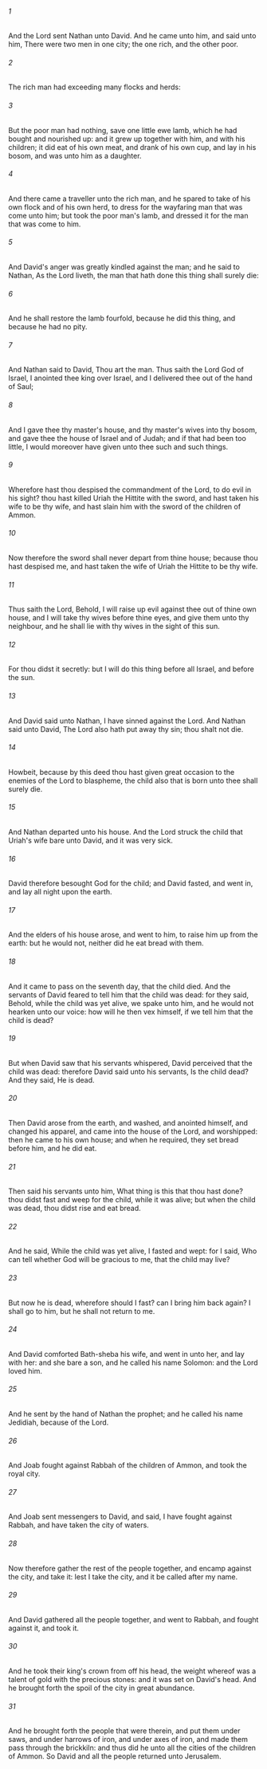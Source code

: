 ###### 1
And the Lord sent Nathan unto David. And he came unto him, and said unto him, There were two men in one city; the one rich, and the other poor.

###### 2
The rich man had exceeding many flocks and herds:

###### 3
But the poor man had nothing, save one little ewe lamb, which he had bought and nourished up: and it grew up together with him, and with his children; it did eat of his own meat, and drank of his own cup, and lay in his bosom, and was unto him as a daughter.

###### 4
And there came a traveller unto the rich man, and he spared to take of his own flock and of his own herd, to dress for the wayfaring man that was come unto him; but took the poor man's lamb, and dressed it for the man that was come to him.

###### 5
And David's anger was greatly kindled against the man; and he said to Nathan, As the Lord liveth, the man that hath done this thing shall surely die:

###### 6
And he shall restore the lamb fourfold, because he did this thing, and because he had no pity.

###### 7
And Nathan said to David, Thou art the man. Thus saith the Lord God of Israel, I anointed thee king over Israel, and I delivered thee out of the hand of Saul;

###### 8
And I gave thee thy master's house, and thy master's wives into thy bosom, and gave thee the house of Israel and of Judah; and if that had been too little, I would moreover have given unto thee such and such things.

###### 9
Wherefore hast thou despised the commandment of the Lord, to do evil in his sight? thou hast killed Uriah the Hittite with the sword, and hast taken his wife to be thy wife, and hast slain him with the sword of the children of Ammon.

###### 10
Now therefore the sword shall never depart from thine house; because thou hast despised me, and hast taken the wife of Uriah the Hittite to be thy wife.

###### 11
Thus saith the Lord, Behold, I will raise up evil against thee out of thine own house, and I will take thy wives before thine eyes, and give them unto thy neighbour, and he shall lie with thy wives in the sight of this sun.

###### 12
For thou didst it secretly: but I will do this thing before all Israel, and before the sun.

###### 13
And David said unto Nathan, I have sinned against the Lord. And Nathan said unto David, The Lord also hath put away thy sin; thou shalt not die.

###### 14
Howbeit, because by this deed thou hast given great occasion to the enemies of the Lord to blaspheme, the child also that is born unto thee shall surely die.

###### 15
And Nathan departed unto his house. And the Lord struck the child that Uriah's wife bare unto David, and it was very sick.

###### 16
David therefore besought God for the child; and David fasted, and went in, and lay all night upon the earth.

###### 17
And the elders of his house arose, and went to him, to raise him up from the earth: but he would not, neither did he eat bread with them.

###### 18
And it came to pass on the seventh day, that the child died. And the servants of David feared to tell him that the child was dead: for they said, Behold, while the child was yet alive, we spake unto him, and he would not hearken unto our voice: how will he then vex himself, if we tell him that the child is dead?

###### 19
But when David saw that his servants whispered, David perceived that the child was dead: therefore David said unto his servants, Is the child dead? And they said, He is dead.

###### 20
Then David arose from the earth, and washed, and anointed himself, and changed his apparel, and came into the house of the Lord, and worshipped: then he came to his own house; and when he required, they set bread before him, and he did eat.

###### 21
Then said his servants unto him, What thing is this that thou hast done? thou didst fast and weep for the child, while it was alive; but when the child was dead, thou didst rise and eat bread.

###### 22
And he said, While the child was yet alive, I fasted and wept: for I said, Who can tell whether God will be gracious to me, that the child may live?

###### 23
But now he is dead, wherefore should I fast? can I bring him back again? I shall go to him, but he shall not return to me.

###### 24
And David comforted Bath-sheba his wife, and went in unto her, and lay with her: and she bare a son, and he called his name Solomon: and the Lord loved him.

###### 25
And he sent by the hand of Nathan the prophet; and he called his name Jedidiah, because of the Lord.

###### 26
And Joab fought against Rabbah of the children of Ammon, and took the royal city.

###### 27
And Joab sent messengers to David, and said, I have fought against Rabbah, and have taken the city of waters.

###### 28
Now therefore gather the rest of the people together, and encamp against the city, and take it: lest I take the city, and it be called after my name.

###### 29
And David gathered all the people together, and went to Rabbah, and fought against it, and took it.

###### 30
And he took their king's crown from off his head, the weight whereof was a talent of gold with the precious stones: and it was set on David's head. And he brought forth the spoil of the city in great abundance.

###### 31
And he brought forth the people that were therein, and put them under saws, and under harrows of iron, and under axes of iron, and made them pass through the brickkiln: and thus did he unto all the cities of the children of Ammon. So David and all the people returned unto Jerusalem.


